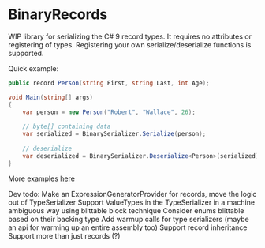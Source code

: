 # BinaryRecords

WIP library for serializing the C# 9 record types. It requires no attributes or registering of types. Registering your own serialize/deserialize functions is supported.

Quick example:

```cs
public record Person(string First, string Last, int Age);

void Main(string[] args) 
{
    var person = new Person("Robert", "Wallace", 26);
    
    // byte[] containing data
    var serialized = BinarySerializer.Serialize(person);
    
    // deserialize
    var deserialized = BinarySerializer.Deserialize<Person>(serialized);
}
```

More examples [here](https://github.com/chandler14362/BinaryRecords/blob/main/ConsoleTest/Program.cs)

Dev todo:
Make an ExpressionGeneratorProvider for records, move the logic out of TypeSerializer
Support ValueTypes in the TypeSerializer in a machine ambiguous way using blittable block technique
Consider enums blittable based on their backing type
Add warmup calls for type serializers (maybe an api for warming up an entire assembly too)
Support record inheritance
Support more than just records (?)